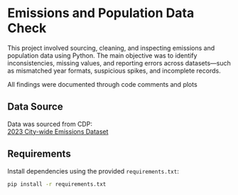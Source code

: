 # Emissions and Population Data Check

This project involved sourcing, cleaning, and inspecting emissions and population data using Python. The main objective was to identify inconsistencies, missing values, and reporting errors across datasets—such as mismatched year formats, suspicious spikes, and incomplete records.

All findings were documented through code comments and plots

## Data Source

Data was sourced from CDP:  
[2023 City-wide Emissions Dataset](https://data.cdp.net/Emissions/2023-City-wide-Emissions/u5an-e63y/about_data)

## Requirements

Install dependencies using the provided `requirements.txt`:

```bash
pip install -r requirements.txt
